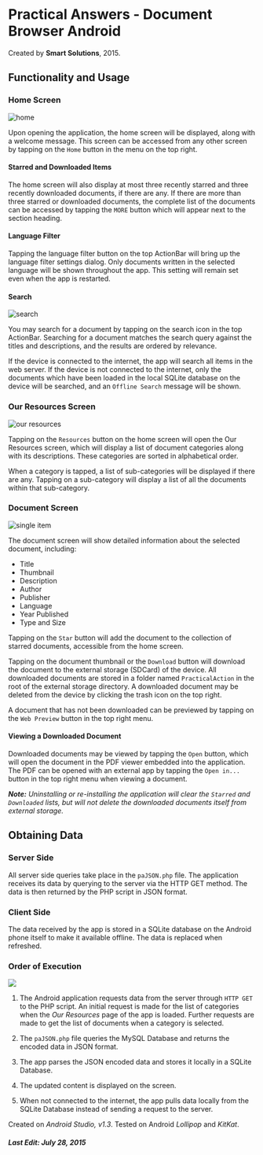 # Practical Answers - Document Browser Android 
Created by **Smart Solutions**, 2015.

## Functionality and Usage

### Home Screen

![home](Screenshots/home.png)

Upon opening the application, the home screen will be displayed, along with a welcome message. This screen can be accessed from any other screen by tapping on the `Home` button in the menu on the top right.

#### Starred and Downloaded Items

The home screen will also display at most three recently starred and three recently downloaded documents, if there are any. If there are more than three starred or downloaded documents, the complete list of the documents can be accessed by tapping the `MORE` button which will appear next to the section heading.

#### Language Filter

Tapping the language filter button on the top ActionBar will bring up the language filter settings dialog.  Only documents written in the selected language will be shown throughout the app. This setting will remain set even when the app is restarted. 

#### Search

![search](Screenshots/search.png)

You may search for a document by tapping on the search icon in the top ActionBar. Searching for a document matches the search query against the titles and descriptions, and the results are ordered by relevance.

If the device is connected to the internet, the app will search all items in the web server. If the device is not connected to the internet, only the documents which have been loaded in the local SQLite database on the device will be searched, and an `Offline Search` message will be shown.

### Our Resources Screen

![our resources](Screenshots/our_resources.png)

Tapping on the `Resources` button on the home screen will open the Our Resources screen, which will display a list of document categories along with its descriptions. These categories are sorted in alphabetical order. 

When a category is tapped, a list of sub-categories will be displayed if there are any. Tapping on a sub-category will display a list of all the documents within that sub-category.

### Document Screen

![single item](Screenshots/single_item.png)

The document screen will show detailed information about the selected document, including:
* Title
* Thumbnail 
* Description
* Author
* Publisher
* Language
* Year Published
* Type and Size

Tapping on the `Star` button will add the document to the collection of starred documents, accessible from the home screen.

Tapping on the document thumbnail or the `Download` button will download the document to the external storage (SDCard) of the device. All downloaded documents are stored in a folder named `PracticalAction` in the root of the external storage directory. A downloaded document may be deleted from the device by clicking the trash icon on the top right.

A document that has not been downloaded can be previewed by tapping on the `Web Preview` button in the top right menu.

#### Viewing a Downloaded Document

Downloaded documents may be viewed by tapping the `Open` button, which will open the document in the PDF viewer embedded into the application. The PDF can be opened with an external app by tapping the `Open in...` button in the top right menu when viewing a document.


*__Note:__ Uninstalling or re-installing the application will clear the `Starred` and `Downloaded` lists, but will not delete the downloaded documents itself from external storage.*


## Obtaining Data

### Server Side

All server side queries take place in the `paJSON.php` file. The application receives its data by querying to the server via the HTTP GET method. The data is then returned by the PHP script in JSON format.

### Client Side

The data received by the app is stored in a SQLite database on the Android phone itself to make it available offline. The data is replaced when refreshed. 

### Order of Execution
![](flow.png)

1. The Android application requests data from the server through `HTTP GET` to the PHP script. An initial request is made for the list of categories when the *Our Resources* page of the app is loaded. Further requests are made to get the list of documents when a category is selected.

2. The `paJSON.php` file queries the MySQL Database and returns the encoded data in JSON format.

3. The app parses the JSON encoded data and stores it locally in a SQLite Database.

4. The updated content is displayed on the screen. 

5. When not connected to the internet, the app pulls data locally from the SQLite Database instead of sending a request to the server.


Created on *Android Studio, v1.3*. Tested on Android *Lollipop* and *KitKat*.
##### Last Edit: July 28, 2015
